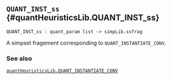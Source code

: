 ## `QUANT_INST_ss` {#quantHeuristicsLib.QUANT_INST_ss}


```
QUANT_INST_ss : quant_param list -> simpLib.ssfrag
```



A simpset fragement corresponding to `QUANT_INSTANTIATE_CONV`.

### See also

[`quantHeuristicsLib.QUANT_INSTANTIATE_CONV`](#quantHeuristicsLib.QUANT_INSTANTIATE_CONV)

